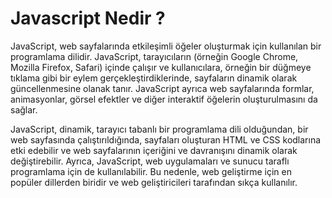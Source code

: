 # Javascript Nedir ?

JavaScript, web sayfalarında etkileşimli öğeler oluşturmak için kullanılan bir programlama dilidir. JavaScript, tarayıcıların (örneğin Google Chrome, Mozilla Firefox, Safari) içinde çalışır ve kullanıcılara, örneğin bir düğmeye tıklama gibi bir eylem gerçekleştirdiklerinde, sayfaların dinamik olarak güncellenmesine olanak tanır. JavaScript ayrıca web sayfalarında formlar, animasyonlar, görsel efektler ve diğer interaktif öğelerin oluşturulmasını da sağlar.

JavaScript, dinamik, tarayıcı tabanlı bir programlama dili olduğundan, bir web sayfasında çalıştırıldığında, sayfaları oluşturan HTML ve CSS kodlarına etki edebilir ve web sayfalarının içeriğini ve davranışını dinamik olarak değiştirebilir. Ayrıca, JavaScript, web uygulamaları ve sunucu taraflı programlama için de kullanılabilir. Bu nedenle, web geliştirme için en popüler dillerden biridir ve web geliştiricileri tarafından sıkça kullanılır.

